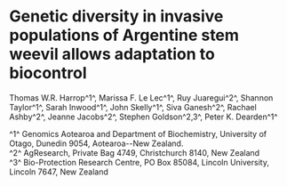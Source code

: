 # Genetic diversity in invasive populations of Argentine stem weevil allows adaptation to biocontrol


Thomas W.R. Harrop^1^,
Marissa F. Le Lec^1^,
Ruy Juaregui^2^,
Shannon Taylor^1^,
Sarah Inwood^1^,
John Skelly^1^,
Siva Ganesh^2^,
Rachael Ashby^2^,
Jeanne Jacobs^2^,
Stephen Goldson^2,3^,
Peter K. Dearden^1^  

^1^ Genomics Aotearoa and Department of Biochemistry, University of Otago, Dunedin 9054, Aotearoa--New Zealand.  
^2^ AgResearch, Private Bag 4749, Christchurch 8140, New Zealand  
^3^ Bio-Protection Research Centre, PO Box 85084, Lincoln University, Lincoln 7647, New Zealand
